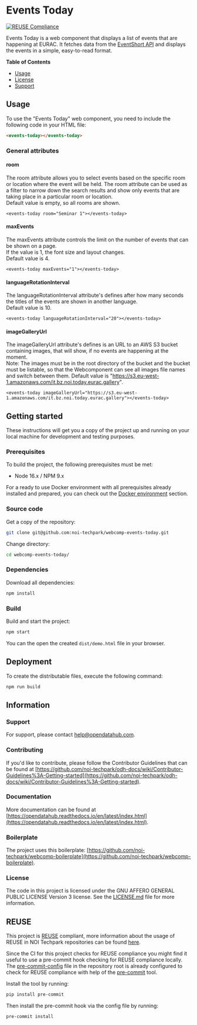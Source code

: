 <!--
SPDX-FileCopyrightText: NOI Techpark <digital@noi.bz.it>

SPDX-License-Identifier: CC0-1.0
-->

# Events Today

[![REUSE Compliance](https://github.com/noi-techpark/webcomp-events-today/actions/workflows/reuse.yml/badge.svg)](https://github.com/noi-techpark/odh-docs/wiki/REUSE#badges)

Events Today is a web component that displays a list of events that are happening at EURAC. It fetches data from the [EventShort API](https://tourism.opendatahub.com/swagger/index.html#/EventShort)  and displays the events in a simple, easy-to-read format.<br> 


**Table of Contents**
- [Usage](#usage)
- [License](#license)
- [Support](#support)

## Usage
To use the "Events Today" web component, you need to include the following code in your HTML file: 
```html
<events-today></events-today>
```
### General attributes

#### <b>room</b>
The room attribute allows you to select events based on the specific room or location where the event will be held. The room attribute can be used as a filter to narrow down the search results and show only events that are taking place in a particular room or location.  
Default value is empty, so all rooms are shown.

```
<events-today room="Seminar 1"></events-today>
```

#### <b>maxEvents</b>

The maxEvents attribute controls the limit on the number of events that can be shown on a page.  
If the value is 1, the font size and layout changes.  
Default value is 4.

```
<events-today maxEvents="1"></events-today>
```

#### <b>languageRotationInterval</b>

The languageRotationInterval attribute's defines after how many seconds the titles of the events are shown in another language.  
Default value is 10.

```
<events-today languageRotationInterval="20"></events-today>
```

#### <b>imageGalleryUrl</b>

The imageGalleryUrl attribute's defines is an URL to an AWS S3 bucket containing images, that will show, if no events are happening at the moment.  
Note: The images must be in the root directory of the bucket and the bucket must be listable, so that the Webcomponent can see all images file names and switch between them.
Default value is "https://s3.eu-west-1.amazonaws.com/it.bz.noi.today.eurac.gallery".

```
<events-today imageGalleryUrl="https://s3.eu-west-1.amazonaws.com/it.bz.noi.today.eurac.gallery"></events-today>
```

## Getting started

These instructions will get you a copy of the project up and running
on your local machine for development and testing purposes.

### Prerequisites

To build the project, the following prerequisites must be met:

- Node 16.x / NPM 9.x

For a ready to use Docker environment with all prerequisites already installed
and prepared, you can check out the [Docker environment](#docker-environment)
section.

### Source code

Get a copy of the repository:

```bash
git clone git@github.com:noi-techpark/webcomp-events-today.git
```

Change directory:

```bash
cd webcomp-events-today/
```

### Dependencies

Download all dependencies:

```bash
npm install
```

### Build

Build and start the project:

```bash
npm start
```

You can the open the created `dist/demo.html` file in your browser.

## Deployment

To create the distributable files, execute the following command:

```bash
npm run build
```

## Information

### Support

For support, please contact [help@opendatahub.com](mailto:help@opendatahub.com).

### Contributing

If you'd like to contribute, please follow the Contributor Guidelines that can be found at [https://github.com/noi-techpark/odh-docs/wiki/Contributor-Guidelines%3A-Getting-started](https://github.com/noi-techpark/odh-docs/wiki/Contributor-Guidelines%3A-Getting-started).

### Documentation

More documentation can be found at [https://opendatahub.readthedocs.io/en/latest/index.html](https://opendatahub.readthedocs.io/en/latest/index.html).

### Boilerplate

The project uses this boilerplate: [https://github.com/noi-techpark/webcomp-boilerplate](https://github.com/noi-techpark/webcomp-boilerplate).

### License

The code in this project is licensed under the GNU AFFERO GENERAL PUBLIC LICENSE Version 3 license. See the [LICENSE.md](LICENSE.md) file for more information.

## REUSE

This project is [REUSE](https://reuse.software) compliant, more information about the usage of REUSE in NOI Techpark repositories can be found [here](https://github.com/noi-techpark/odh-docs/wiki/Guidelines-for-developers-and-licenses#guidelines-for-contributors-and-new-developers).

Since the CI for this project checks for REUSE compliance you might find it useful to use a pre-commit hook checking for REUSE compliance locally. The [pre-commit-config](.pre-commit-config.yaml) file in the repository root is already configured to check for REUSE compliance with help of the [pre-commit](https://pre-commit.com) tool.

Install the tool by running:
```bash
pip install pre-commit
```
Then install the pre-commit hook via the config file by running:
```bash
pre-commit install
```

